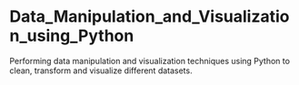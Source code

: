 # Data_Manipulation_and_Visualization_using_Python
Performing data manipulation and visualization techniques using Python to clean, transform and visualize different datasets.
